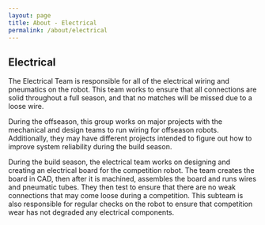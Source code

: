```yaml
---
layout: page
title: About - Electrical
permalink: /about/electrical
---
```


## Electrical

The Electrical Team is responsible for all of the electrical wiring and pneumatics on the robot. This team works to ensure that all connections are solid throughout a full season, and that no matches will be missed due to a loose wire.

During the offseason, this group works on major projects with the mechanical and design teams to run wiring for offseason robots. Additionally, they may have different projects intended to figure out how to improve system reliability during the build season.

During the build season, the electrical team works on designing and creating an electrical board for the competition robot. The team creates the board in CAD, then after it is machined, assembles the board and runs wires and pneumatic tubes. They then test to ensure that there are no weak connections that may come loose during a competition. This subteam is also responsible for regular checks on the robot to ensure that competition wear has not degraded any electrical components.